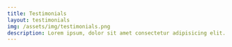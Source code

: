 ```yaml
---
title: Testimonials
layout: testimonials
img: /assets/img/testimonials.png
description: Lorem ipsum, dolor sit amet consectetur adipisicing elit. Aliquid quasi similique totam, molestias necessitatibus rem dignissimos reprehenderit facilis laborum qui.
---
```

